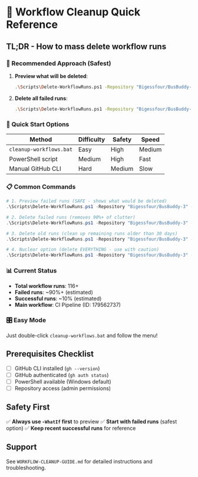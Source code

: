 # 🚌 Workflow Cleanup Quick Reference

## TL;DR - How to mass delete workflow runs

### 🎯 Recommended Approach (Safest)

1. **Preview what will be deleted**:
   ```bash
   .\Scripts\Delete-WorkflowRuns.ps1 -Repository "Bigessfour/BusBuddy-3" -DeleteFailedOnly -WhatIf
   ```

2. **Delete all failed runs**:
   ```bash
   .\Scripts\Delete-WorkflowRuns.ps1 -Repository "Bigessfour/BusBuddy-3" -DeleteFailedOnly
   ```

### 🚀 Quick Start Options

| Method | Difficulty | Safety | Speed |
|--------|------------|--------|-------|
| `cleanup-workflows.bat` | Easy | High | Medium |
| PowerShell script | Medium | High | Fast |
| Manual GitHub CLI | Hard | Medium | Slow |

### 📋 Common Commands

```powershell
# 1. Preview failed runs (SAFE - shows what would be deleted)
.\Scripts\Delete-WorkflowRuns.ps1 -Repository "Bigessfour/BusBuddy-3" -DeleteFailedOnly -WhatIf

# 2. Delete failed runs (removes 90%+ of clutter)
.\Scripts\Delete-WorkflowRuns.ps1 -Repository "Bigessfour/BusBuddy-3" -DeleteFailedOnly

# 3. Delete old runs (clean up remaining runs older than 30 days)
.\Scripts\Delete-WorkflowRuns.ps1 -Repository "Bigessfour/BusBuddy-3" -OlderThanDays 30

# 4. Nuclear option (delete EVERYTHING - use with caution)
.\Scripts\Delete-WorkflowRuns.ps1 -Repository "Bigessfour/BusBuddy-3" -DeleteAll -WhatIf
```

### 📊 Current Status

- **Total workflow runs**: 116+
- **Failed runs**: ~90%+ (estimated)
- **Successful runs**: ~10% (estimated)
- **Main workflow**: CI Pipeline (ID: 179562737)

### 🎛️ Easy Mode

Just double-click `cleanup-workflows.bat` and follow the menu!

## Prerequisites Checklist

- [ ] GitHub CLI installed (`gh --version`)
- [ ] GitHub authenticated (`gh auth status`)
- [ ] PowerShell available (Windows default)
- [ ] Repository access (admin permissions)

## Safety First

✅ **Always use `-WhatIf` first** to preview
✅ **Start with failed runs** (safest option)
✅ **Keep recent successful runs** for reference

## Support

See `WORKFLOW-CLEANUP-GUIDE.md` for detailed instructions and troubleshooting.